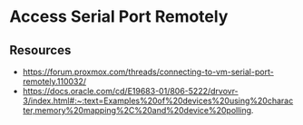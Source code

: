 # Access Serial Port Remotely

## Resources
- https://forum.proxmox.com/threads/connecting-to-vm-serial-port-remotely.110032/
- https://docs.oracle.com/cd/E19683-01/806-5222/drvovr-3/index.html#:~:text=Examples%20of%20devices%20using%20character,memory%20mapping%2C%20and%20device%20polling.
